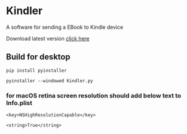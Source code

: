 # Kindler
A software for sending a EBook to Kindle device

Download latest version [click here](https://github.com/crazytravel/Kindler/releases)

## Build for desktop
`pip install pyinstaller`

`pyinstaller --windowed Kindler.py`

### for macOS retina screen resolution should add below text to Info.plist

`<key>NSHighResolutionCapable</key>`

`<string>True</string>`